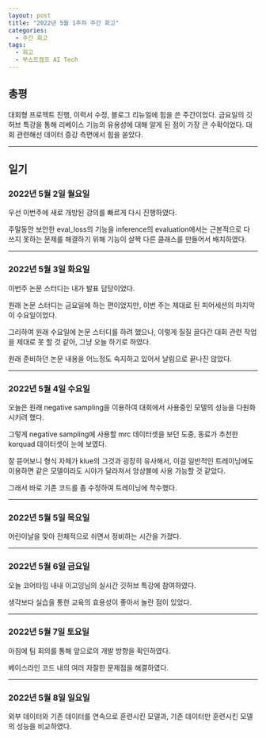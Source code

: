 ```yaml
---
layout: post
title: "2022년 5월 1주차 주간 회고"
categories:
  - 주간 회고
tags:
  - 회고
  - 부스트캠프 AI Tech
---
```


## 총평

대회형 프로젝트 진행, 이력서 수정, 블로그 리뉴얼에 힘을 쓴 주간이었다.
금요일의 깃허브 특강을 통해 리베이스 기능의 유용성에 대해 알게 된 점이 가장 큰 수확이었다.
대회 관련해선 데이터 증강 측면에서 힘을 쏟았다.

---
## 일기

### 2022년 5월 2일 월요일
우선 이번주에 새로 개방된 강의를 빠르게 다시 진행하였다.

주말동안 보안한 eval_loss의 기능을 inference의 evaluation에서는 근본적으로 다 쓰지 못하는 문제를 해결하기 위해 기능이 살짝 다른 클래스를 만들어서 배치하였다.

---
### 2022년 5월 3일 화요일
이번주 논문 스터디는 내가 발표 담당이었다.

원래 논문 스터디는 금요일에 하는 편이었지만, 이번 주는 제대로 된 피어세션의 마지막이 수요일이었다.

그리하여 원래 수요일에 논문 스터디를 하려 했으나, 이렇게 질질 끌다간 대회 관련 작업을 제대로 못 할 것 같아, 그냥 오늘 하기로 하였다.

원래 준비하던 논문 내용을 어느정도 숙지하고 있어서 날림으로 끝나진 않았다.

---
### 2022년 5월 4일 수요일
오늘은 원래 negative sampling을 이용하여 대회에서 사용중인 모델의 성능을 다원화 시키려 했다.

그렇게 negative sampling에 사용할 mrc 데이터셋을 보던 도중, 동료가 추천한 korquad 데이터셋이 눈에 보였다.

잘 뜯어보니 형식 자체가 klue의 그것과 굉장히 유사해서, 이걸 일반적인 트레이닝에도 이용하면 같은 모델이라도 시야가 달라져서 앙상블에 사용 가능할 것 같았다.

그래서 바로 기존 코드를 좀 수정하여 트레이닝에 착수했다.

---
### 2022년 5월 5일 목요일
어린이날을 맞아 전체적으로 쉬면서 정비하는 시간을 가졌다.

---
### 2022년 5월 6일 금요일
오늘 코어타임 내내 이고잉님의 실시간 깃허브 특강에 참여하였다.

생각보다 실습을 통한 교육의 효용성이 좋아서 놀란 점이 있었다.

---
### 2022년 5월 7일 토요일
아침에 팀 회의를 통해 앞으로의 개발 방향을 확인하였다.

베이스라인 코드 내의 여러 자잘한 문제점을 해결하였다.

---
### 2022년 5월 8일 일요일
외부 데이터와 기존 데이터를 연속으로 훈련시킨 모델과, 기존 데이터만 훈련시킨 모델의 성능을 비교하였다.